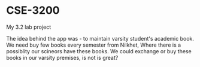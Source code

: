 # CSE-3200
My 3.2 lab project

The idea behind the app was - to maintain varsity student's academic book. We need buy few books every semester from Nilkhet, Where there is a possiblity our scineors have these books. We could exchange or buy these books in our varsity premises, is not is great?
